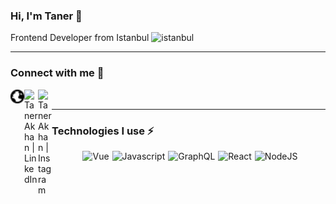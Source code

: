 <!--
**tanerakhan/tanerakhan** is a ✨ _special_ ✨ repository because its `README.md` (this file) appears on your GitHub profile.

Here are some ideas to get you started:

- 🔭 I’m currently working on ...
- 🌱 I’m currently learning ...
- 👯 I’m looking to collaborate on ...
- 🤔 I’m looking for help with ...
- 💬 Ask me about ...
- 📫 How to reach me: ...
- 😄 Pronouns: ...
- ⚡ Fun fact: ...
-->

### Hi, I'm Taner 👋

Frontend Developer from Istanbul <img width="13" style="max-width: 100%" alt="istanbul" src="https://camo.githubusercontent.com/1a97be9faa4d1fc5e05b06a4012a818d8b804e0b/68747470733a2f2f696d6167652e666c617469636f6e2e636f6d2f69636f6e732f7376672f3934302f3934303136342e737667" /> 

<hr />

### Connect with me 💬

<a href="https://tanerakhan.com" target="_blank"><img align="left" alt="Taner Akhan | Web Site" width="22px" style="max-width:100%" src="https://raw.githubusercontent.com/iconic/open-iconic/master/svg/globe.svg" /></a>
<a href="https://linkedin.com/tanerakhan" target="_blank"><img align="left" alt="Taner Akhan | LinkedIn" width="22px" style="max-width:100%" src="https://cdn.jsdelivr.net/npm/simple-icons@v3/icons/linkedin.svg" /></a>
<a href="https://instagram.com/tanerakhan" target="_blank"><img align="left" alt="Taner Akhan | Instagram" width="22px" style="max-width:100%" src="https://cdn.jsdelivr.net/npm/simple-icons@v3/icons/instagram.svg" /></a>

<br />
<hr />

### Technologies I use ⚡

<div style="display: flex; justify-content: center;  ">
<img style="padding-left: 5px" alt="Vue" src="https://img.shields.io/badge/Vue-%E2%81%AD%E2%81%AD%E2%81%AD-purple" /> 
<img style="padding-left: 5px" alt="Javascript" src="https://img.shields.io/badge/Javascript-%E2%81%AD%E2%81%AD%E2%81%AD-yellow" /> 
<img style="padding-left: 5px" alt="GraphQL" src="https://img.shields.io/badge/GraphQL-%E2%81%AD%E2%81%AD%E2%81%AD-purple" /> 
<img style="padding-left: 5px" alt="React" src="https://img.shields.io/badge/React-%E2%81%AD%E2%81%AD%E2%81%AD-blue" /> 
<img style="padding-left: 5px" alt="NodeJS" src="https://img.shields.io/badge/Node.JS-%E2%81%AD%E2%81%AD%E2%81%AD-green" /> 
</div>
